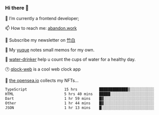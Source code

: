 ### Hi there 👋

<!--
**Alfxjx/Alfxjx** is a ✨ _special_ ✨ repository because its `README.md` (this file) appears on your GitHub profile.

Here are some ideas to get you started:

- 🔭 I’m currently working on ...
- 🌱 I’m currently learning ...
- 👯 I’m looking to collaborate on ...
- 🤔 I’m looking for help with ...
- 💬 Ask me about ...
- 📫 How to reach me: ...
- 😄 Pronouns: ...
- ⚡ Fun fact: ...
-->
🔭  I’m currently a frontend developer;

📫  How to reach me: [abandon.work](https://www.abandon.work/)

🎉  Subscribe my newsletter on [竹白](https://alfxjx.zhubai.love/)

🌱  My [yuque](https://www.yuque.com/alfxjx) notes small memos for my own.

🥤  [water-drinker](https://weldingboys.vercel.app/water) help u count the cups of water for a healthy day.

🕑  [qlock-web](https://qlock-web.vercel.app) is a cool web clock app

🌊  [the opensea.io](https://opensea.io/assets/0x495f947276749ce646f68ac8c248420045cb7b5e/29433830147332339639115006737701029562687338063458078299874716625823015632897) collects my NFTs...

<!--START_SECTION:waka-->

```txt
TypeScript                 15 hrs          █████████████▒░░░░░░░░░░░   52.90 %
HTML                       5 hrs 40 mins   █████░░░░░░░░░░░░░░░░░░░░   20.03 %
Dart                       1 hr 59 mins    █▓░░░░░░░░░░░░░░░░░░░░░░░   07.00 %
Other                      1 hr 44 mins    █▓░░░░░░░░░░░░░░░░░░░░░░░   06.13 %
JSON                       1 hr 13 mins    █░░░░░░░░░░░░░░░░░░░░░░░░   04.34 %
```

<!--END_SECTION:waka-->


